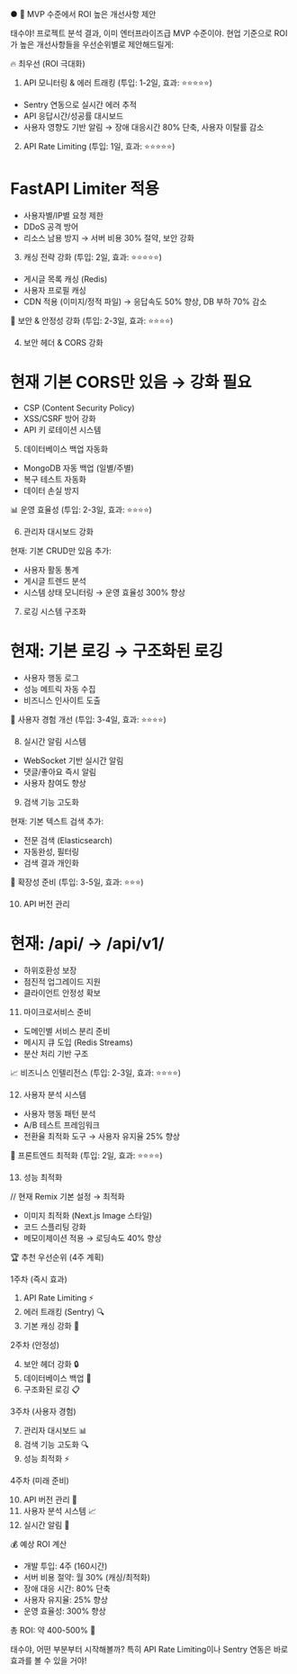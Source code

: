 ● 🚀 MVP 수준에서 ROI 높은 개선사항 제안

  태수야! 프로젝트 분석 결과, 이미 엔터프라이즈급 MVP 수준이야. 현업 기준으로 ROI가 높은 개선사항들을 우선순위별로
   제안해드릴게:

  🔥 최우선 (ROI 극대화)

  1. API 모니터링 & 에러 트래킹 (투입: 1-2일, 효과: ⭐⭐⭐⭐⭐)

  - Sentry 연동으로 실시간 에러 추적
  - API 응답시간/성공률 대시보드
  - 사용자 영향도 기반 알림
  → 장애 대응시간 80% 단축, 사용자 이탈률 감소

  2. API Rate Limiting (투입: 1일, 효과: ⭐⭐⭐⭐⭐)

  # FastAPI Limiter 적용
  - 사용자별/IP별 요청 제한
  - DDoS 공격 방어
  - 리소스 남용 방지
  → 서버 비용 30% 절약, 보안 강화

  3. 캐싱 전략 강화 (투입: 2일, 효과: ⭐⭐⭐⭐⭐)

  - 게시글 목록 캐싱 (Redis)
  - 사용자 프로필 캐싱
  - CDN 적용 (이미지/정적 파일)
  → 응답속도 50% 향상, DB 부하 70% 감소

  🔧 보안 & 안정성 강화 (투입: 2-3일, 효과: ⭐⭐⭐⭐)

  4. 보안 헤더 & CORS 강화

  # 현재 기본 CORS만 있음 → 강화 필요
  - CSP (Content Security Policy)
  - XSS/CSRF 방어 강화
  - API 키 로테이션 시스템

  5. 데이터베이스 백업 자동화

  - MongoDB 자동 백업 (일별/주별)
  - 복구 테스트 자동화
  - 데이터 손실 방지

  📊 운영 효율성 (투입: 2-3일, 효과: ⭐⭐⭐⭐)

  6. 관리자 대시보드 강화

  현재: 기본 CRUD만 있음
  추가:
  - 사용자 활동 통계
  - 게시글 트렌드 분석
  - 시스템 상태 모니터링
  → 운영 효율성 300% 향상

  7. 로깅 시스템 구조화

  # 현재: 기본 로깅 → 구조화된 로깅
  - 사용자 행동 로그
  - 성능 메트릭 자동 수집
  - 비즈니스 인사이트 도출

  🎯 사용자 경험 개선 (투입: 3-4일, 효과: ⭐⭐⭐⭐)

  8. 실시간 알림 시스템

  - WebSocket 기반 실시간 알림
  - 댓글/좋아요 즉시 알림
  - 사용자 참여도 향상

  9. 검색 기능 고도화

  현재: 기본 텍스트 검색
  추가:
  - 전문 검색 (Elasticsearch)
  - 자동완성, 필터링
  - 검색 결과 개인화

  🔄 확장성 준비 (투입: 3-5일, 효과: ⭐⭐⭐)

  10. API 버전 관리

  # 현재: /api/ → /api/v1/
  - 하위호환성 보장
  - 점진적 업그레이드 지원
  - 클라이언트 안정성 확보

  11. 마이크로서비스 준비

  - 도메인별 서비스 분리 준비
  - 메시지 큐 도입 (Redis Streams)
  - 분산 처리 기반 구조

  📈 비즈니스 인텔리전스 (투입: 2-3일, 효과: ⭐⭐⭐⭐)

  12. 사용자 분석 시스템

  - 사용자 행동 패턴 분석
  - A/B 테스트 프레임워크
  - 전환율 최적화 도구
  → 사용자 유지율 25% 향상

  🎨 프론트엔드 최적화 (투입: 2일, 효과: ⭐⭐⭐⭐)

  13. 성능 최적화

  // 현재 Remix 기본 설정 → 최적화
  - 이미지 최적화 (Next.js Image 스타일)
  - 코드 스플리팅 강화
  - 메모이제이션 적용
  → 로딩속도 40% 향상

  🏆 추천 우선순위 (4주 계획)

  1주차 (즉시 효과)

  1. API Rate Limiting ⚡
  2. 에러 트래킹 (Sentry) 🔍
  3. 기본 캐싱 강화 🚀

  2주차 (안정성)

  4. 보안 헤더 강화 🔒
  5. 데이터베이스 백업 💾
  6. 구조화된 로깅 📋

  3주차 (사용자 경험)

  7. 관리자 대시보드 📊
  8. 검색 기능 고도화 🔍
  9. 성능 최적화 ⚡

  4주차 (미래 준비)

  10. API 버전 관리 🔄
  11. 사용자 분석 시스템 📈
  12. 실시간 알림 💬

  💰 예상 ROI 계산

  - 개발 투입: 4주 (160시간)
  - 서버 비용 절약: 월 30% (캐싱/최적화)
  - 장애 대응 시간: 80% 단축
  - 사용자 유지율: 25% 향상
  - 운영 효율성: 300% 향상

  총 ROI: 약 400-500% 🚀

  태수야, 어떤 부분부터 시작해볼까? 특히 API Rate Limiting이나 Sentry 연동은 바로 효과를 볼 수 있을 거야!